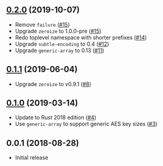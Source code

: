 ## [0.2.0] (2019-10-07)

- Remove `failure` ([#15])
- Upgrade `zeroize` to 1.0.0-pre ([#15])
- Redo toplevel namespace with shorter prefixes ([#14])
- Upgrade `subtle-encoding` to 0.4 ([#12])
- Upgrade `generic-array` to 0.13 ([#11])

## [0.1.1] (2019-06-04)

- Upgrade `zeroize` to v0.9.1 ([#8])

## [0.1.0] (2019-03-14)

- Update to Rust 2018 edition ([#4])
- Use `generic-array` to support generic AES key sizes ([#3])

## 0.0.1 (2018-08-28)

- Initial release

[0.2.0]: https://github.com/cryptouri/cryptouri.rs/pull/16
[#15]: https://github.com/cryptouri/cryptouri.rs/pull/15
[#14]: https://github.com/cryptouri/cryptouri.rs/pull/14
[#12]: https://github.com/cryptouri/cryptouri.rs/pull/12
[#11]: https://github.com/cryptouri/cryptouri.rs/pull/11
[0.1.1]: https://github.com/cryptouri/cryptouri.rs/pull/9
[#8]: https://github.com/cryptouri/cryptouri.rs/pull/8
[0.1.0]: https://github.com/cryptouri/cryptouri.rs/pull/5
[#4]: https://github.com/cryptouri/cryptouri.rs/pull/4
[#3]: https://github.com/cryptouri/cryptouri.rs/pull/3
